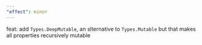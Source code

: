 ```yaml
---
"effect": minor
---
```


feat: add `Types.DeepMutable`, an slternative to `Types.Mutable` but that makes all properties recursively mutable
